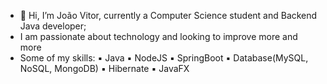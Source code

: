 - 👋 Hi, I’m João Vitor, currently a Computer Science student and Backend Java developer;
-  I am passionate about technology and looking to improve more and more
-  Some of my skills:
   ▪️ Java
   ▪️ NodeJS
   ▪️ SpringBoot
   ▪️ Database(MySQL, NoSQL, MongoDB)
   ▪️ Hibernate
   ▪️ JavaFX

<!---
jvpgjava/jvpgjava is a ✨ special ✨ repository because its `README.md` (this file) appears on your GitHub profile.
You can click the Preview link to take a look at your changes.
--->
